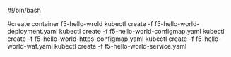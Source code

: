 #!/bin/bash

#create container f5-hello-wrold
kubectl create -f f5-hello-world-deployment.yaml
kubectl create -f f5-hello-world-configmap.yaml
kubectl create -f f5-hello-world-https-configmap.yaml
kubectl create -f f5-hello-world-waf.yaml
kubectl create -f f5-hello-world-service.yaml